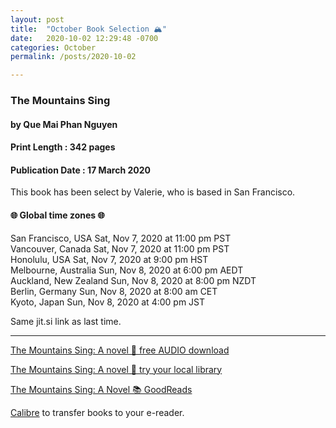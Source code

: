 ```yaml
---
layout: post
title:  "October Book Selection 🏔"
date:   2020-10-02 12:29:48 -0700
categories: October
permalink: /posts/2020-10-02

---
```


### The Mountains Sing
#### by Que Mai Phan Nguyen
#### Print Length : 342 pages
#### Publication Date :  17 March 2020

This book has been select by Valerie, who is based in San Francisco.

####  🌐 Global time zones 🌐

San Francisco, USA       Sat, Nov 7, 2020 at 11:00 pm PST    
Vancouver, Canada        Sat, Nov 7, 2020 at 11:00 pm PST    
Honolulu, USA            Sat, Nov 7, 2020 at 9:00 pm HST     
Melbourne, Australia     Sun, Nov 8, 2020 at 6:00 pm AEDT    
Auckland, New Zealand    Sun, Nov 8, 2020 at 8:00 pm NZDT    
Berlin, Germany          Sun, Nov 8, 2020 at 8:00 am CET     
Kyoto, Japan             Sun, Nov 8, 2020 at 4:00 pm JST   


Same jit.si link as last time.  

---

[The Mountains Sing: A novel 🔗 free AUDIO download](https://audiboi.com/book/the-mountains-sing/)

[The Mountains Sing: A novel 🔗  try your local library](https://www.overdrive.com/media/4906046/the-mountains-sing)

[The Mountains Sing: A Novel 📚 GoodReads](https://www.goodreads.com/book/show/49631287-the-mountains-sing)

[Calibre](https://calibre-ebook.com/) to transfer books to your e-reader.